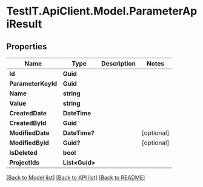 # TestIT.ApiClient.Model.ParameterApiResult

## Properties

Name | Type | Description | Notes
------------ | ------------- | ------------- | -------------
**Id** | **Guid** |  | 
**ParameterKeyId** | **Guid** |  | 
**Name** | **string** |  | 
**Value** | **string** |  | 
**CreatedDate** | **DateTime** |  | 
**CreatedById** | **Guid** |  | 
**ModifiedDate** | **DateTime?** |  | [optional] 
**ModifiedById** | **Guid?** |  | [optional] 
**IsDeleted** | **bool** |  | 
**ProjectIds** | **List&lt;Guid&gt;** |  | 

[[Back to Model list]](../README.md#documentation-for-models) [[Back to API list]](../README.md#documentation-for-api-endpoints) [[Back to README]](../README.md)

